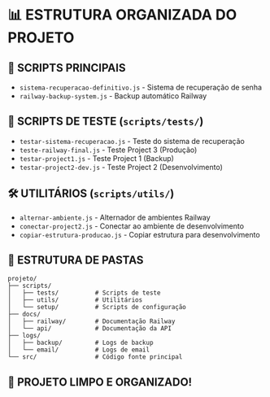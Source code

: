 # 📊 ESTRUTURA ORGANIZADA DO PROJETO

## 🎯 SCRIPTS PRINCIPAIS
- `sistema-recuperacao-definitivo.js` - Sistema de recuperação de senha
- `railway-backup-system.js` - Backup automático Railway

## 🧪 SCRIPTS DE TESTE (`scripts/tests/`)
- `testar-sistema-recuperacao.js` - Teste do sistema de recuperação
- `teste-railway-final.js` - Teste Project 3 (Produção)
- `testar-project1.js` - Teste Project 1 (Backup)
- `testar-project2-dev.js` - Teste Project 2 (Desenvolvimento)

## 🛠️ UTILITÁRIOS (`scripts/utils/`)
- `alternar-ambiente.js` - Alternador de ambientes Railway
- `conectar-project2.js` - Conectar ao ambiente de desenvolvimento
- `copiar-estrutura-producao.js` - Copiar estrutura para desenvolvimento

## 📁 ESTRUTURA DE PASTAS
```
projeto/
├── scripts/
│   ├── tests/          # Scripts de teste
│   ├── utils/          # Utilitários
│   └── setup/          # Scripts de configuração
├── docs/
│   ├── railway/        # Documentação Railway
│   └── api/            # Documentação da API
├── logs/
│   ├── backup/         # Logs de backup
│   └── email/          # Logs de email
└── src/                # Código fonte principal
```

## 🎉 PROJETO LIMPO E ORGANIZADO!
